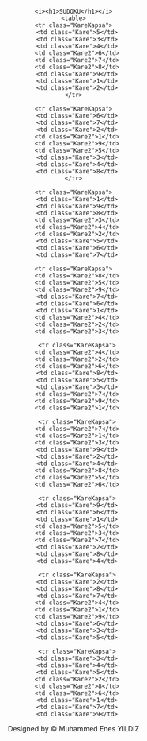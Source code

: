 
  <head>
    <link rel="stylesheet" href="style.css">
    <script src="lib/script.js"></script>
  </head>
<style>   
      body{
      text-align: center;
      margin: auto;
     
    }

    table{
      width: 460px;
      height: 400px;
      border: 1px  solid ;
      margin-left: 93px;
      border-collapse: collapse;
    }

    td{
      border: 3px solid white;
    }
    .KareKapsa{
      text-align: center;
    }
    .Kare{
      background-color: rgb(123, 206, 218);
      width: 50px;
      height: 50px;
      
    }
    .Kare2{
      background-color: rgb(218, 176, 218);
      width: 50px;
      height: 50px;

    }

    

  </style>
  <body>

    <i><h1>SUDOKU</h1></i>
    <table>
    <tr class="KareKapsa">
      <td class="Kare">5</td>
      <td class="Kare">3</td>
      <td class="Kare">4</td>
      <td class="Kare2">6</td>
      <td class="Kare2">7</td>
      <td class="Kare2">8</td>
      <td class="Kare">9</td>
      <td class="Kare">1</td>
      <td class="Kare">2</td>
    </tr>

    <tr class="KareKapsa">
      <td class="Kare">6</td>
      <td class="Kare">7</td>
      <td class="Kare">2</td>
      <td class="Kare2">1</td>
      <td class="Kare2">9</td>
      <td class="Kare2">5</td>
      <td class="Kare">3</td>
      <td class="Kare">4</td>
      <td class="Kare">8</td>
    </tr>

    <tr class="KareKapsa">
      <td class="Kare">1</td>
      <td class="Kare">9</td>
      <td class="Kare">8</td>
      <td class="Kare2">3</td>
      <td class="Kare2">4</td>
      <td class="Kare2">2</td>
      <td class="Kare">5</td>
      <td class="Kare">6</td>
      <td class="Kare">7</td>

    <tr class="KareKapsa">
      <td class="Kare2">8</td>
      <td class="Kare2">5</td>
      <td class="Kare2">9</td>
      <td class="Kare">7</td>
      <td class="Kare">6</td>
      <td class="Kare">1</td>
      <td class="Kare2">4</td>
      <td class="Kare2">2</td>
      <td class="Kare2">3</td>

      <tr class="KareKapsa">
      <td class="Kare2">4</td>
      <td class="Kare2">2</td>
      <td class="Kare2">6</td>
      <td class="Kare">8</td>
      <td class="Kare">5</td>
      <td class="Kare">3</td>
      <td class="Kare2">7</td>
      <td class="Kare2">9</td>
      <td class="Kare2">1</td>
      
      <tr class="KareKapsa">
      <td class="Kare2">7</td>
      <td class="Kare2">1</td>
      <td class="Kare2">3</td>
      <td class="Kare">9</td>
      <td class="Kare">2</td>
      <td class="Kare">4</td>
      <td class="Kare2">8</td>
      <td class="Kare2">5</td>
      <td class="Kare2">6</td>

      <tr class="KareKapsa">
      <td class="Kare">9</td>
      <td class="Kare">6</td>
      <td class="Kare">1</td>
      <td class="Kare2">5</td>
      <td class="Kare2">3</td>
      <td class="Kare2">7</td>
      <td class="Kare">2</td>
      <td class="Kare">8</td>
      <td class="Kare">4</td>

      <tr class="KareKapsa">
      <td class="Kare">2</td>
      <td class="Kare">8</td>
      <td class="Kare">7</td>
      <td class="Kare2">4</td>
      <td class="Kare2">1</td>
      <td class="Kare2">9</td>
      <td class="Kare">6</td>
      <td class="Kare">3</td>
      <td class="Kare">5</td>

      <tr class="KareKapsa">
      <td class="Kare">3</td>
      <td class="Kare">4</td>
      <td class="Kare">5</td>
      <td class="Kare2">2</td>
      <td class="Kare2">8</td>
      <td class="Kare2">6</td>
      <td class="Kare">1</td>
      <td class="Kare">7</td>
      <td class="Kare">9</td>

  </table>

  <footer>Designed by &copy; Muhammed Enes YILDIZ</footer>
  </body>
</html>
